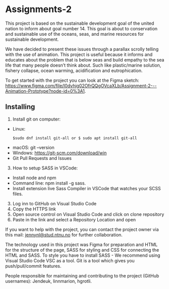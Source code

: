 # Assignments-2
This project is based on the sustainable development goal of the united nation to inform about goal number 14. This goal is about to conservation and sustainable use of the oceans, seas, and marine resources for sustainable development.

We have decided to present these issues through a parallax scrolly telling with the use of animation. 
This project is useful because it informs and educates about the problem that is below seas and build empathy to the sea life that many people doesn’t think about. Such like plastic/marine solution, fishery collapse, ocean warming, acidification and eutrophication.

To get started with the project you can look at the Figma sketch: https://www.figma.com/file/l0dvhjg02OfrQQgOVcaXLb/Assignment-2---Animation-Prototype?node-id=0%3A1. 

## Installing
1.	Install git on computer:
- Linux:
  ``` 
  $sudo dnf install git-all or $ sudo apt install git-all
  ``` 
- macOS: git –version
- Windows: https://git-scm.com/download/win
- Git Pull Requests and Issues
3.	How to setup SASS in VSCode:
- Install node and npm
- Command line: npm install -g sass.
- Install extension live Sass Compiler in VSCode that watches your SCSS files.
3.	Log inn to GitHub on Visual Studio Code
4.	Copy the HTTPS link
5.	Open source control on Visual Studio Code and click on clone repository
6.	Paste in the link and select a Repository Location and open

If you want to help with the project, you can contact the project owner via this mail: jennynl@stud.ntnu.no for further collaboration.

The technology used in this project was Figma for preparation and HTML for the structure of the page, SASS for styling and CSS for connecting the HTML and SASS. To style you have to install SASS - We recommend using Visual Studio Code VSC as a tool. 
Git is a tool which gives you push/pull/commit features.

People responsible for maintaining and contributing to the project (GitHub usernames): Jendeuk, linnmarion, hgrotli.
